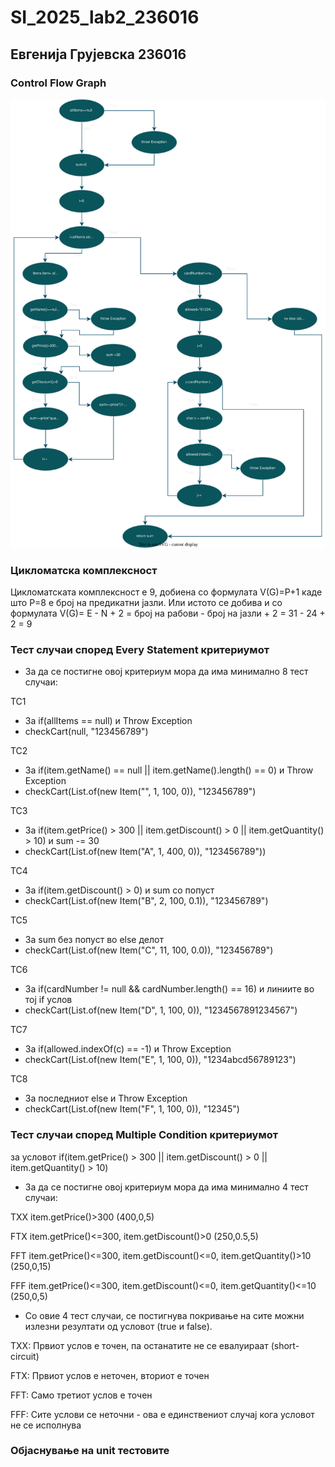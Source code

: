 # SI_2025_lab2_236016

## Евгенија Грујевска 236016


### Control Flow Graph

![CFG](cfg/cfg1.svg)

### Цикломатска комплексност
Цикломатската комплексност е 9, добиена со формулата V(G)=P+1 каде што P=8 е број на предикатни јазли.
Или истото се добива и со формулата V(G)= E - N + 2 = број на рабови - број на јазли + 2 = 31 - 24 + 2 = 9

### Тест случаи според Every Statement критериумот

- За да се постигне овој критериум мора да има минимално 8 тест случаи:

TC1
- За if(allItems == null) и Throw Exception
- checkCart(null, "123456789")

TC2
- За if(item.getName() == null || item.getName().length() == 0) и Throw Exception
- checkCart(List.of(new Item("", 1, 100, 0)), "123456789")

TC3
- За if(item.getPrice() > 300 || item.getDiscount() > 0 || item.getQuantity() > 10) и sum -= 30
- checkCart(List.of(new Item("A", 1, 400, 0)), "123456789"))

TC4
- За if(item.getDiscount() > 0) и sum со попуст
- checkCart(List.of(new Item("B", 2, 100, 0.1)), "123456789")

TC5
- За sum без попуст во else делот
- checkCart(List.of(new Item("C", 11, 100, 0.0)), "123456789")

TC6
- За if(cardNumber != null && cardNumber.length() == 16) и линиите во тој if услов
- checkCart(List.of(new Item("D", 1, 100, 0)), "1234567891234567")

TC7
- За if(allowed.indexOf(c) == -1) и Throw Exception
- checkCart(List.of(new Item("E", 1, 100, 0)), "1234abcd56789123")

TC8
- За последниот else и Throw Exception
- checkCart(List.of(new Item("F", 1, 100, 0)), "12345")


### Тест случаи според Multiple Condition критериумот
за условот if(item.getPrice() > 300 || item.getDiscount() > 0 || item.getQuantity() > 10)

- За да се постигне овој критериум мора да има минимално 4 тест случаи:

TXX	item.getPrice()>300							(400,0,5)

FTX	item.getPrice()<=300, item.getDiscount()>0				(250,0.5,5)

FFT	item.getPrice()<=300, item.getDiscount()<=0, item.getQuantity()>10	(250,0,15)

FFF	item.getPrice()<=300, item.getDiscount()<=0, item.getQuantity()<=10	(250,0,5)


- Со овие 4 тест случаи, се постигнува покривање на сите можни излезни резултати од условот (true и false).

TXX: Првиот услов е точен, па останатите не се евалуираат (short-circuit)

FTX: Првиот услов е неточен, вториот е точен

FFT: Само третиот услов е точен

FFF: Сите услови се неточни - ова е единствениот случај кога условот не се исполнува


### Објаснување на unit тестовите
